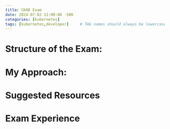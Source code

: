 ```yaml
---
title: CKAD Exam
date: 2024-07-02 12:00:00 -500
categories: [kubernetes]
tags: [kubernetes,developer]     # TAG names should always be lowercase
---
```


# Structure of the Exam: 

# My Approach:

# Suggested Resources

# Exam Experience

